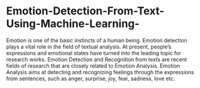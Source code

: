 # Emotion-Detection-From-Text-Using-Machine-Learning-

Emotion is one of the basic instincts of a human being. Emotion detection plays a vital role in the field of textual analysis. At present, people’s expressions and emotional states have turned into the leading topic for research works. Emotion Detection and Recognition from texts are recent fields of research that are closely related to Emotion Analysis. Emotion Analysis aims at detecting and recognizing feelings through the expressions from sentences, such as anger, surprise, joy, fear, sadness, love etc.
